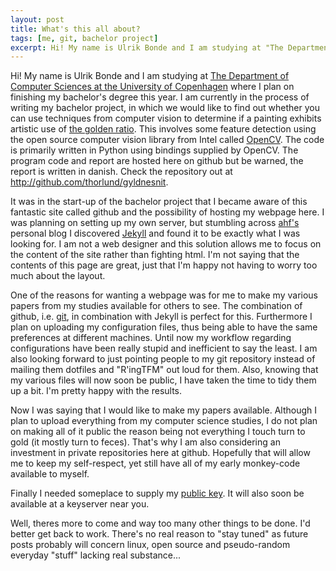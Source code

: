 ```yaml
---
layout: post
title: What's this all about?
tags: [me, git, bachelor project]
excerpt: Hi! My name is Ulrik Bonde and I am studying at "The Department of Computer Sciences at the University of Copenhagen":http://diku.dk where I plan on finishing my bachelor's degree this year.  I am currently in the process of writing my bachelor project, in which we would like to find out whether you can use techniques from computer vision to determine if a painting exhibits artistic use of the golden ratio. This involves some feature detection using the open source computer vision library from Intel called "OpenCV":http://opencv.willowgarage.com/wiki/ . The code is primarily written in Python using bindings supplied by OpenCV. The program code and report are hosted here on github but be warned, the report is written in danish. Check the repository out at "http://github.com/thorlund/gyldnesnit":http://github.com/thorlund/gyldnesnit .
---
```


Hi! My name is Ulrik Bonde and I am studying at
[The Department of Computer Sciences at the University of Copenhagen](http://diku.dk)
where I plan on finishing my bachelor's degree this year.  I am currently in the process
of writing my bachelor project, in which we would like to find out whether you
can use techniques from computer vision to determine if a painting exhibits
artistic use of [the golden ratio](http://en.wikipedia.org/wiki/Golden_ratio).
This involves some feature detection using the open source computer vision
library from Intel called [OpenCV](http://opencv.willowgarage.com/wiki/). The
code is primarily written in Python using bindings supplied by OpenCV. The
program code and report are hosted here on github but be warned, the report is
written in danish. Check the repository out at <http://github.com/thorlund/gyldnesnit>.

It was in the start-up of the bachelor project that I became aware of this
fantastic site called github and the possibility of hosting my webpage here.
I was planning on setting up my own server, but stumbling across
[ahf's](http://www.0x90.dk/) personal blog I discovered
[Jekyll](http://jekyllrb.com/) and found it to be exactly what I was looking
for.  I am not a web designer and this solution allows me to focus on the content
of the site rather than fighting html.  I'm not saying that the contents of this
page are great, just that I'm happy not having to worry too much about the
layout.

One of the reasons for wanting a webpage was for me to make my various papers
from my studies available for others to see.  The combination of github, i.e.
[git](http://git-scm.com), in combination with Jekyll is perfect for this.
Furthermore I plan on uploading my configuration files, thus being able to have
the same preferences at different machines. Until now my workflow regarding
configurations have been really stupid and inefficient to say the least.  I am
also looking forward to just pointing people to my git repository instead of
mailing them dotfiles and "R'ingTFM" out loud for them.  Also, knowing that my
various files will now soon be public, I have taken the time to tidy them up a
bit.  I'm pretty happy with the results.

Now I was saying that I would like to make my papers available. Although I plan
to upload everything from my computer science studies, I do not plan on making
all of it public the reason being not everything I touch turn to gold (it mostly
turn to feces). That's why I am also considering an investment in private
repositories here at github. Hopefully that will allow me to keep my
self-respect, yet still have all of my early monkey-code available to myself.

Finally I needed someplace to supply my [public key](/key/). It will also soon be
available at a keyserver near you.

Well, theres more to come and way too many other things to be done. I'd better
get back to work. There's no real reason to "stay tuned" as future posts
probably will concern linux, open source and pseudo-random everyday "stuff"
lacking real substance...

<!-- vim: set tw=80 ft=mkd sw=4 sts=4 et : -->
